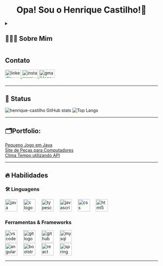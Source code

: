 <h1 align="center">Opa! Sou o Henrique Castilho!👋</h1>

<!-- Dropdown -->
<details align="left">
  <summary> <h2>👨🏻‍💻 Sobre Mim</h2> </summary>
  Sou estudante de Análise e Desenvolvimento de Sistemas, apaixonado por programação e tecnologia. 
  Estou sempre em busca de novos desafios e oportunidades para expandir meus conhecimentos e habilidades.<br><br>
  🚀 Meu objetivo é continuar evoluindo como desenvolvedor e, no futuro, colaborar com equipes que incentivem minha criatividade e
  aprimorem minhas capacidades técnicas, especialmente no desenvolvimento de soluções inovadoras.
</details>

<!-- Links -->
## Contato
<div align="left">
  <a href="https://www.linkedin.com/in/henrique-castilho-pires-de-carvalho/" target="_blank">
    <img src="https://raw.githubusercontent.com/maurodesouza/profile-readme-generator/master/src/assets/icons/social/linkedin/default.svg" width="52" height="27" alt="linkedin logo"  />
  </a>
  <a href="https://www.instagram.com/h_.castilho/" target="_blank">
    <img src="https://raw.githubusercontent.com/maurodesouza/profile-readme-generator/master/src/assets/icons/social/instagram/default.svg" width="52" height="27" alt="instagram logo"  />
  </a>
  <a href="mailto:henrique.castilho.pires@gmail.com"> 
     <img src="https://raw.githubusercontent.com/maurodesouza/profile-readme-generator/master/src/assets/icons/social/gmail/default.svg" width="52" height="27" alt="gmail logo" />
  </a>
</div>

###

---
<!-- GithubStats -->
## 👀 Status
![henrique-castilho GitHub stats](https://github-readme-stats.vercel.app/api?username=henrique-castilho&show_icons=true&theme=tokyonight&border_radius=30)
![Top Langs](https://github-readme-stats.vercel.app/api/top-langs/?username=henrique-castilho&layout=compact&theme=tokyonight&border_radius=30)

---

<!-- Portfolio -->
## 🗂️Portfolio:

[Pequeno Jogo em Java](https://github.com/henrique-castilho/Jogo_AdivinhaNumero) <br>
[Site de Peças para Computadores](https://github.com/henrique-castilho/Projeto_Loja) <br>
[Clima Tempo utilizando API](https://github.com/henrique-castilho/ClimaTempoAPI)


---

## 🔥 Habilidades
<!-- Skills: Programming Languages -->
<h3 align="left">🛠 Linguagens </h3>
<div align="left">
  <img src="https://skillicons.dev/icons?i=java" height="40" alt="java logo"  />
  <img width="12" />
  <img src="https://skillicons.dev/icons?i=c" height="40" alt="c logo"  />
  <img width="12" />
  <img src="https://skillicons.dev/icons?i=ts" height="40" alt="typescript logo"  />
  <img width="12" />
  <img src="https://skillicons.dev/icons?i=js" height="40" alt="javascript logo"  />
  <img width="12" />
  <img src="https://skillicons.dev/icons?i=css" height="40" alt="css logo"  />
  <img width="12" />
  <img src="https://skillicons.dev/icons?i=html" height="40" alt="html5 logo"  />
</div>
<!-- Skills: Tools & Frameworks -->
  <div style="flex-basis: 48%;">
    <h3>Ferramentas & Frameworks</h3>
    <div align="left">
      <img src="https://img.shields.io/badge/Visual Studio Code-007ACC?logo=visualstudiocode&logoColor=white&style=for-the-badge" height="40" alt="vscode logo"  />
      <img width="12" />
      <img src="https://img.shields.io/badge/Git-F05032?logo=git&logoColor=white&style=for-the-badge" height="40" alt="git logo"  />
      <img width="12" />
      <img src="https://img.shields.io/badge/GitHub-181717?logo=github&logoColor=white&style=for-the-badge" height="40" alt="github logo"  />
      <img width="12" />
      <img src="https://img.shields.io/badge/MySQL-4479A1?logo=mysql&logoColor=white&style=for-the-badge" height="40" alt="mysql logo"  />
      <img width="12" />
      <br>
      <img src="https://img.shields.io/badge/Angular-DD0031?logo=angular&logoColor=white&style=for-the-badge" height="40" alt="angularjs logo"  />
      <img width="12" />
      <img src="https://img.shields.io/badge/Bootstrap-7952B3?logo=bootstrap&logoColor=white&style=for-the-badge" height="40" alt="bootstrap logo"  />
      <img width="12" />
      <img src="https://img.shields.io/badge/React-61DAFB?logo=react&logoColor=black&style=for-the-badge" height="40" alt="react logo"  />
      <img width="12" />
      <img src="https://img.shields.io/badge/Spring-6DB33F?logo=spring&logoColor=black&style=for-the-badge" height="40" alt="spring logo"  />
    </div>
  </div>
  
---

###


###



###



###

###




